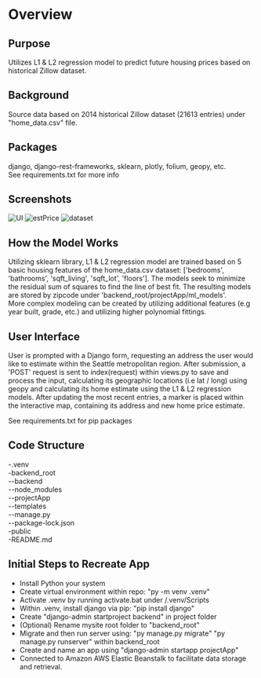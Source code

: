 # Overview
## Purpose
Utilizes L1 & L2 regression model to predict future housing prices based on historical Zillow dataset.
## Background
Source data based on 2014 historical Zillow dataset (21613 entries) under "home_data.csv" file.
## Packages
django, django-rest-frameworks, sklearn, plotly, folium, geopy, etc. <br>
See requirements.txt for more info
## Screenshots
![UI](https://github.com/jung2shinho/ML_HomePrices/blob/main/public/UI.png)
![estPrice](https://github.com/jung2shinho/ML_HomePrices/blob/main/public/estPrice.png)
![dataset](https://github.com/jung2shinho/ML_HomePrices/blob/main/public/dataset.png)

## How the Model Works
Utilizing sklearn library, L1 & L2 regression model are trained based on 5 basic housing features of the home_data.csv dataset: ['bedrooms', 'bathrooms', 'sqft_living', 'sqft_lot', 'floors']. The models seek to minimize the residual sum of squares to find the line of best fit. The resulting models are stored by zipcode under 'backend_root/projectApp/ml_models'. <br>
More complex modeling can be created by utilizing additional features (e.g year built, grade, etc.) and utilizing higher polynomial fittings. 

## User Interface 
User is prompted with a Django form, requesting an address the user would like to estimate within the Seattle metropolitan region. After submission, a 'POST' request is sent to index(request) within views.py to save and process the input, calculating its geographic locations (i.e lat / long) using geopy and calculating its home estimate using the L1 & L2 regression models. After updating the most recent entries, a marker is placed within the interactive map, containing its address and new home price estimate. 

See requirements.txt for pip packages
## Code Structure
-.venv<br>
-backend_root<br>
--backend<br>
--node_modules<br>
--projectApp<br>
--templates<br>
--manage.py<br>
--package-lock.json<br>
-public<br>
-README.md<br>

## Initial Steps to Recreate App 
- Install Python your system <br>
- Create virtual environment within repo: "py -m venv .venv" <br>
- Activate .venv by running activate.bat under /.venv/Scripts <br>
- Within .venv, install django via pip: "pip install django" <br>
- Create "django-admin startproject backend" in project folder <br>
- (Optional) Rename mysite root folder to "backend_root" <br>
- Migrate and then run server using: "py manage.py migrate" "py manage.py runserver" 
within backend_root<br>
- Create and name an app using "django-admin startapp projectApp"<br>
- Connected to Amazon AWS Elastic Beanstalk to facilitate data storage and retrieval.<br>